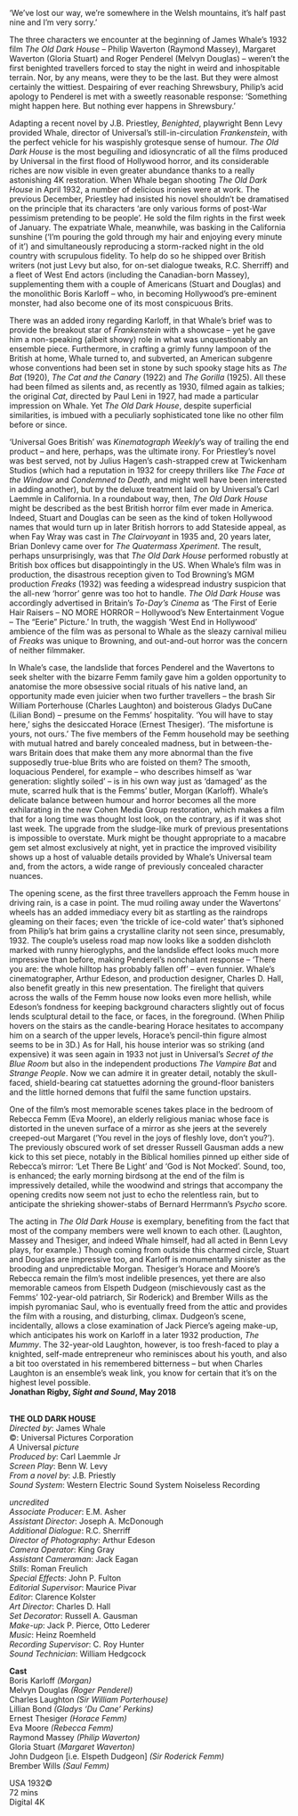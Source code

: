 
‘We’ve lost our way, we’re somewhere in the Welsh mountains, it’s half past nine and I’m very sorry.’

The three characters we encounter at the beginning of James Whale’s 1932 film _The Old Dark House_ – Philip Waverton (Raymond Massey), Margaret Waverton (Gloria Stuart) and Roger Penderel (Melvyn Douglas) – weren’t the first benighted travellers forced to stay the night in weird and inhospitable terrain. Nor, by any means, were they to be the last. But they were almost certainly the wittiest. Despairing of ever reaching Shrewsbury, Philip’s acid apology to Penderel is met with a sweetly reasonable response: ‘Something might happen here. But nothing ever happens in Shrewsbury.’

Adapting a recent novel by J.B. Priestley, _Benighted_, playwright Benn Levy provided Whale, director of Universal’s still-in-circulation _Frankenstein_, with the perfect vehicle for his waspishly grotesque sense of humour. _The Old Dark House_ is the most beguiling and idiosyncratic of all the films produced by Universal in the first flood of Hollywood horror, and its considerable riches are now visible in even greater abundance thanks to a really astonishing 4K restoration. When Whale began shooting _The Old Dark House_ in April 1932, a number of delicious ironies were at work. The previous December, Priestley had insisted his novel shouldn’t be dramatised on the principle that its characters ‘are only various forms of post-War pessimism pretending to be people’. He sold the film rights in the first week of January. The expatriate Whale, meanwhile, was basking in the California sunshine (‘I’m pouring the gold through my hair and enjoying every minute of it’) and simultaneously reproducing a storm-racked night in the old country with scrupulous fidelity. To help do so he shipped over British writers (not just Levy but also, for on-set dialogue tweaks, R.C. Sherriff) and a fleet of West End actors (including the Canadian-born Massey), supplementing them with a couple of Americans (Stuart and Douglas) and the monolithic Boris Karloff – who, in becoming Hollywood’s pre-eminent monster, had also become one of its most conspicuous Brits.

There was an added irony regarding Karloff, in that Whale’s brief was to provide the breakout star of _Frankenstein_ with a showcase – yet he gave him a non-speaking (albeit showy) role in what was unquestionably an ensemble piece. Furthermore, in crafting a grimly funny lampoon of the British at home, Whale turned to, and subverted, an American subgenre whose conventions had been set in stone by such spooky stage hits as _The Bat_ (1920), _The Cat and the Canary_ (1922) and _The Gorilla_ (1925). All these had been filmed as silents and, as recently as 1930, filmed again as talkies; the original _Cat_, directed by Paul Leni in 1927, had made a particular impression on Whale. Yet _The Old Dark House_, despite superficial similarities, is imbued with a peculiarly sophisticated tone like no other film before or since.

‘Universal Goes British’ was _Kinematograph Weekly_’s way of trailing the end product – and here, perhaps, was the ultimate irony. For Priestley’s novel was best served, not by Julius Hagen’s cash-strapped crew at Twickenham Studios (which had a reputation in 1932 for creepy thrillers like _The Face at the Window_ and _Condemned to Death_, and might well have been interested in adding another), but by the deluxe treatment laid on by Universal’s Carl Laemmle in California. In a roundabout way, then, _The Old Dark House_ might be described as the best British horror film ever made in America. Indeed, Stuart and Douglas can be seen as the kind of token Hollywood names that would turn up in later British horrors to add Stateside appeal, as when Fay Wray was cast in _The Clairvoyant_ in 1935 and, 20 years later, Brian Donlevy came over for _The Quatermass Xperiment_. The result, perhaps unsurprisingly, was that _The Old Dark House_ performed robustly at British box offices but disappointingly in the US. When Whale’s film was in production, the disastrous reception given to Tod Browning’s MGM production _Freaks_ (1932) was feeding a widespread industry suspicion that the all-new ‘horror’ genre was too hot to handle. _The Old Dark House_ was accordingly advertised in Britain’s _To-Day’s Cinema_ as ‘The First of Eerie Hair Raisers – NO MORE HORROR – Hollywood’s New Entertainment Vogue – The “Eerie” Picture.’ In truth, the waggish ‘West End in Hollywood’ ambience of the film was as personal to Whale as the sleazy carnival milieu of _Freaks_ was unique to Browning, and out-and-out horror was the concern of neither filmmaker.

In Whale’s case, the landslide that forces Penderel and the Wavertons to seek shelter with the bizarre Femm family gave him a golden opportunity to anatomise the more obsessive social rituals of his native land, an opportunity made even juicier when two further travellers – the brash Sir William Porterhouse (Charles Laughton) and boisterous Gladys DuCane (Lilian Bond) – presume on the Femms’ hospitality. ‘You will have to stay here,’ sighs the desiccated Horace (Ernest Thesiger). ‘The misfortune is yours, not ours.’ The five members of the Femm household may be seething with mutual hatred and barely concealed madness, but in between-the-wars Britain does that make them any more abnormal than the five supposedly true-blue Brits who are foisted on them? The smooth, loquacious Penderel, for example – who describes himself as ‘war generation: slightly soiled’ – is in his own way just as ‘damaged’ as the mute, scarred hulk that is the Femms’ butler, Morgan (Karloff). Whale’s delicate balance between humour and horror becomes all the more exhilarating in the new Cohen Media Group restoration, which makes a film that for a long time was thought lost look, on the contrary, as if it was shot last week. The upgrade from the sludge-like murk of previous presentations is impossible to overstate. Murk might be thought appropriate to a macabre gem set almost exclusively at night, yet in practice the improved visibility shows up a host of valuable details provided by Whale’s Universal team and, from the actors, a wide range of previously concealed character nuances.

The opening scene, as the first three travellers approach the Femm house in driving rain, is a case in point. The mud roiling away under the Wavertons’ wheels has an added immediacy every bit as startling as the raindrops gleaming on their faces; even ‘the trickle of ice-cold water’ that’s siphoned from Philip’s hat brim gains a crystalline clarity not seen since, presumably, 1932. The couple’s useless road map now looks like a sodden dishcloth marked with runny hieroglyphs, and the landslide effect looks much more impressive than before, making Penderel’s nonchalant response – ‘There you are: the whole hilltop has probably fallen off’ – even funnier. Whale’s cinematographer, Arthur Edeson, and production designer, Charles D. Hall, also benefit greatly in this new presentation. The firelight that quivers across the walls of the Femm house now looks even more hellish, while Edeson’s fondness for keeping background characters slightly out of focus lends sculptural detail to the face, or faces, in the foreground. (When Philip hovers on the stairs as the candle-bearing Horace hesitates to accompany him on a search of the upper levels, Horace’s pencil-thin figure almost seems to be in 3D.) As for Hall, his house interior was so striking (and expensive) it was seen again in 1933 not just in Universal’s _Secret of the Blue Room_ but also in the independent productions _The Vampire Bat_ and _Strange People_. Now we can admire it in greater detail, notably the skull-faced, shield-bearing cat statuettes adorning the ground-floor banisters and the little horned demons that fulfil the same function upstairs.

One of the film’s most memorable scenes takes place in the bedroom of Rebecca Femm (Eva Moore), an elderly religious maniac whose face is distorted in the uneven surface of a mirror as she jeers at the severely creeped-out Margaret (‘You revel in the joys of fleshly love, don’t you?’). The previously obscured work of set dresser Russell Gausman adds a new kick to this set piece, notably in the Biblical homilies pinned up either side of Rebecca’s mirror: ‘Let There Be Light’ and ‘God is Not Mocked’. Sound, too, is enhanced; the early morning birdsong at the end of the film is impressively detailed, while the woodwind and strings that accompany the opening credits now seem not just to echo the relentless rain, but to anticipate the shrieking shower-stabs of Bernard Herrmann’s _Psycho_ score.

The acting in _The Old Dark House_ is exemplary, benefiting from the fact that most of the company members were well known to each other. (Laughton, Massey and Thesiger, and indeed Whale himself, had all acted in Benn Levy plays, for example.) Though coming from outside this charmed circle, Stuart and Douglas are impressive too, and Karloff is monumentally sinister as the brooding and unpredictable Morgan. Thesiger’s Horace and Moore’s Rebecca remain the film’s most indelible presences, yet there are also memorable cameos from Elspeth Dudgeon (mischievously cast as the Femms’ 102-year-old patriarch, Sir Roderick) and Brember Wills as the impish pyromaniac Saul, who is eventually freed from the attic and provides the film with a rousing, and disturbing, climax. Dudgeon’s scene, incidentally, allows a close examination of Jack Pierce’s ageing make-up, which anticipates his work on Karloff in a later 1932 production, _The Mummy_. The 32-year-old Laughton, however, is too fresh-faced to play a knighted, self-made entrepreneur who reminisces about his youth, and also a bit too overstated in his remembered bitterness – but when Charles Laughton is an ensemble’s weak link, you know for certain that it’s on the highest level possible.  
**Jonathan Rigby, _Sight and Sound_, May 2018**
<br><br>

**THE OLD DARK HOUSE**  
_Directed by_: James Whale  
©: Universal Pictures Corporation  
_A_ Universal _picture_  
_Produced by_: Carl Laemmle Jr  
_Screen Play_: Benn W. Levy  
_From a novel by_: J.B. Priestly  
_Sound System_: Western Electric Sound System Noiseless Recording

_uncredited_  
_Associate Producer_: E.M. Asher  
_Assistant Director_: Joseph A. McDonough  
_Additional Dialogue_: R.C. Sherriff  
_Director of Photography_: Arthur Edeson  
_Camera Operator_: King Gray  
_Assistant Cameraman_: Jack Eagan  
_Stills_: Roman Freulich  
_Special Effects_: John P. Fulton  
_Editorial Supervisor_: Maurice Pivar  
_Editor_: Clarence Kolster  
_Art Director_: Charles D. Hall  
_Set Decorator_: Russell A. Gausman  
_Make-up_: Jack P. Pierce, Otto Lederer  
_Music_: Heinz Roemheld  
_Recording Supervisor_: C. Roy Hunter  
_Sound Technician_: William Hedgcock

**Cast**  
Boris Karloff _(Morgan)_  
Melvyn Douglas _(Roger Penderel)_  
Charles Laughton _(Sir William Porterhouse)_  
Lillian Bond _(Gladys ‘Du Cane’ Perkins)_  
Ernest Thesiger _(Horace Femm)_  
Eva Moore _(Rebecca Femm)_  
Raymond Massey _(Philip Waverton)_  
Gloria Stuart _(Margaret Waverton)_  
John Dudgeon [i.e. Elspeth Dudgeon] _(Sir Roderick Femm)_  
Brember Wills _(Saul Femm)_

USA 1932©  
72 mins  
Digital 4K
<br><br>
<!--stackedit_data:
eyJoaXN0b3J5IjpbLTEyNDgzNDI5OTFdfQ==
-->